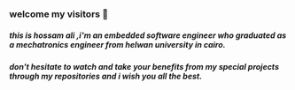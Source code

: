### welcome my visitors 👋
##### this is hossam ali ,i'm an embedded software engineer who graduated as a mechatronics engineer from helwan university in cairo.
##### don't hesitate to watch and take your benefits from my special projects through my repositories and i wish you all the best. 


